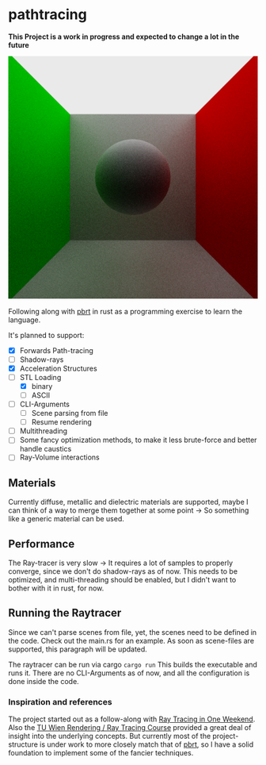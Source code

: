 # pathtracing
**This Project is a work in progress and expected to change a lot in the future**

![Example Image](./images/example.png)

Following along with [pbrt](https://www.pbrt.org/) in rust as a programming exercise to learn the language.

It's planned to support:
  - [x] Forwards Path-tracing
  - [ ] Shadow-rays
  - [x] Acceleration Structures
  - [ ] STL Loading
    - [x] binary
    - [ ] ASCII
  - [ ] CLI-Arguments
    - [ ] Scene parsing from file
    - [ ] Resume rendering
  - [ ] Multithreading
  - [ ] Some fancy optimization methods, to make it less brute-force and better handle caustics
  - [ ] Ray-Volume interactions

## Materials
Currently diffuse, metallic and dielectric materials are supported, maybe I can think of a way to merge them together at some point -> So something like a generic material can be used.

## Performance
The Ray-tracer is very slow -> It requires a lot of samples to properly converge, since we don't do shadow-rays as of now.
This needs to be optimized, and multi-threading should be enabled, but I didn't want to bother with it in rust, for now.


## Running the Raytracer
Since we can't parse scenes from file, yet, the scenes need to be defined in the code.
Check out the main.rs for an example.
As soon as scene-files are supported, this paragraph will be updated.

The raytracer can be run via cargo
``
cargo run
``
This builds the executable and runs it.
There are no CLI-Arguments as of now, and all the configuration is done inside the code.



### Inspiration and references
The project started out as a follow-along with [Ray Tracing in One Weekend](https://raytracing.github.io/).
Also the [TU Wien Rendering / Ray Tracing Course](https://www.youtube.com/playlist?list=PLujxSBD-JXgnGmsn7gEyN28P1DnRZG7qi) provided a great deal of insight into the underlying concepts.
But currently most of the project-structure is under work to more closely match that of [pbrt](https://www.pbrt.org/), so I have a solid foundation to implement some of the fancier techniques.

